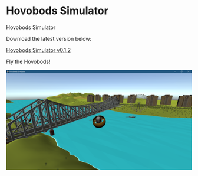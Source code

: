 # Hovobods Simulator
Hovobods Simulator

Download the latest version below:

[Hovobods Simulator v0.1.2](https://github.com/dexterai-lab/hovobods-simulator/releases/download/v0.1.2/Hovobods.Simulator.v0.1.2.zip)

Fly the Hovobods!

![alt text](https://github.com/dexterai-lab/hovobods-simulator/blob/master/Screenshots/HovobodsSim.png?raw=true)

